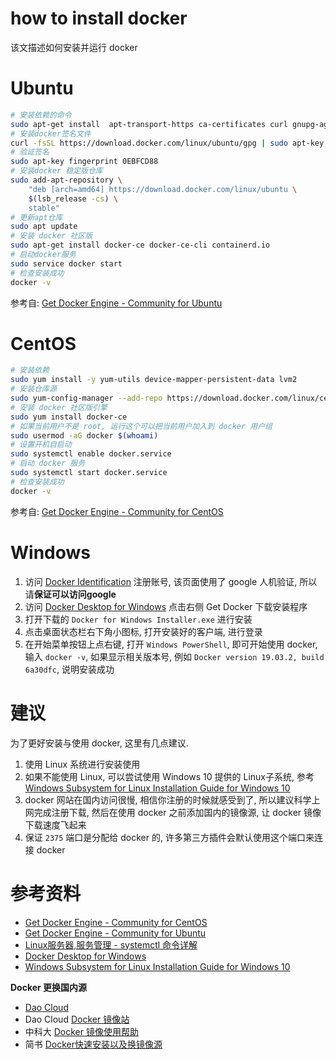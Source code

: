 # how to install docker

该文描述如何安装并运行 docker 

# Ubuntu

```bash
# 安装依赖的命令
sudo apt-get install  apt-transport-https ca-certificates curl gnupg-agent software-properties-common
# 安装docker签名文件
curl -fsSL https://download.docker.com/linux/ubuntu/gpg | sudo apt-key add -
# 验证签名
sudo apt-key fingerprint 0EBFCD88
# 安装docker 稳定版仓库
sudo add-apt-repository \
    "deb [arch=amd64] https://download.docker.com/linux/ubuntu \
    $(lsb_release -cs) \
    stable"
# 更新apt仓库
sudo apt update
# 安装 docker 社区版
sudo apt-get install docker-ce docker-ce-cli containerd.io
# 启动docker服务
sudo service docker start
# 检查安装成功
docker -v
```

参考自: [Get Docker Engine - Community for Ubuntu](https://docs.docker.com/install/linux/docker-ce/ubuntu/#install-using-the-repository)

# CentOS

```bash
# 安装依赖
sudo yum install -y yum-utils device-mapper-persistent-data lvm2
# 安装仓库源
sudo yum-config-manager --add-repo https://download.docker.com/linux/centos/docker-ce.repo
# 安装 docker 社区版引擎
sudo yum install docker-ce
# 如果当前用户不是 root, 运行这个可以把当前用户加入到 docker 用户组
sudo usermod -aG docker $(whoami)
# 设置开机自启动
sudo systemctl enable docker.service
# 启动 docker 服务
sudo systemctl start docker.service
# 检查安装成功
docker -v
```

参考自: [Get Docker Engine - Community for CentOS](https://docs.docker.com/install/linux/docker-ce/centos/#install-using-the-repository)

# Windows 

1. 访问 [Docker Identification](https://hub.docker.com/signup) 注册账号, 该页面使用了 google 人机验证, 所以请**保证可以访问google**
2. 访问 [Docker Desktop for Windows](https://hub.docker.com/editions/community/docker-ce-desktop-windows) 点击右侧 Get Docker 下载安装程序
3. 打开下载的 `Docker for Windows Installer.exe` 进行安装
4. 点击桌面状态栏右下角小图标, 打开安装好的客户端, 进行登录
5. 在开始菜单按钮上点右键, 打开 `Windows PowerShell`, 即可开始使用 docker, 输入 `docker -v`, 如果显示相关版本号, 例如 `Docker version 19.03.2, build 6a30dfc`, 说明安装成功

# 建议

为了更好安装与使用 docker, 这里有几点建议.

1. 使用 Linux 系统进行安装使用
2. 如果不能使用 Linux, 可以尝试使用 Windows 10 提供的 Linux子系统, 参考 [Windows Subsystem for Linux Installation Guide for Windows 10](https://docs.microsoft.com/en-us/windows/wsl/install-win10)
3. docker 网站在国内访问很慢, 相信你注册的时候就感受到了, 所以建议科学上网完成注册下载, 然后在使用 docker 之前添加国内的镜像源, 让 docker 镜像下载速度飞起来
4. 保证 `2375` 端口是分配给 docker 的, 许多第三方插件会默认使用这个端口来连接 docker

# 参考资料

- [Get Docker Engine - Community for CentOS](https://docs.docker.com/install/linux/docker-ce/centos)
- [Get Docker Engine - Community for Ubuntu](https://docs.docker.com/install/linux/docker-ce/ubuntu/)
- [Linux服务器,服务管理 - systemctl 命令详解](https://www.cnblogs.com/zdz8207/p/linux-systemctl.html)
- [Docker Desktop for Windows](https://hub.docker.com/editions/community/docker-ce-desktop-windows)
- [Windows Subsystem for Linux Installation Guide for Windows 10](https://docs.microsoft.com/en-us/windows/wsl/install-win10)

**Docker 更换国内源**

- [Dao Cloud](http://get.daocloud.io/)
- Dao Cloud [Docker 镜像站](https://www.daocloud.io/mirror)
- 中科大 [Docker 镜像使用帮助](https://lug.ustc.edu.cn/wiki/mirrors/help/docker)
- 简书 [Docker快速安装以及换镜像源 ](https://www.jianshu.com/p/34d3b4568059)